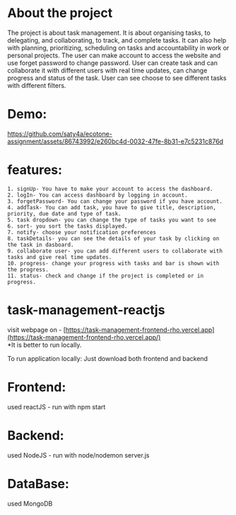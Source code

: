 # About the project
  The project is about task management. It is about organising tasks, to delegating, and collaborating, to track, and complete tasks. 
  It can also help with planning, prioritizing, scheduling on tasks and accountability in work or personal projects.
  The user can make account to access the website and use forget password to change password.
  User can create task and can collaborate it with different users with real time updates, can change progress and status of the task. 
  User can see choose to see different tasks with different filters.
  
# Demo:

https://github.com/saty4a/ecotone-assignment/assets/86743992/e260bc4d-0032-47fe-8b31-e7c5231c876d

# features:
    1. signUp- You have to make your account to access the dashboard.
    2. logIn- You can access dashboard by logging in account.
    3. forgetPassword- You can change your password if you have account.
    4. addTask- You can add task, you have to give title, description, priority, due date and type of task.
    5. task dropdown- you can change the type of tasks you want to see
    6. sort- you sort the tasks displayed.
    7. notify- choose your notification preferences
    8. taskDetails- you can see the details of your task by clicking on the task in dasboard.
    9. collaborate user- you can add different users to collaborate with tasks and give real time updates.
    10. progress- change your progress with tasks and bar is shown with the progress.
    11. status- check and change if the project is completed or in progress.
  
# task-management-reactjs
  visit webpage on - [https://task-management-frontend-rho.vercel.app](https://task-management-frontend-rho.vercel.app/)
  <br>*It is better to run locally.
  
To run application locally: Just download both frontend and backend
# Frontend: 
  used reactJS - run with npm start
# Backend: 
  used NodeJS - run with node/nodemon server.js
# DataBase:
  used MongoDB

